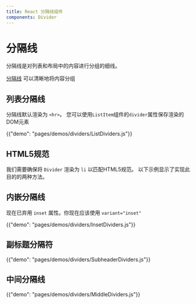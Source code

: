 ```yaml
---
title: React 分隔线组件
components: Divider
---
```

# 分隔线

<p class="description">分隔线是对列表和布局中的内容进行分组的细线。</p>

[分隔线](https://material.io/design/components/dividers.html) 可以清晰地将内容分组

## 列表分隔线

分隔线默认渲染为 `<hr>`。 您可以使用`ListItem`组件的`divider`属性保存渲染的DOM元素

{{"demo": "pages/demos/dividers/ListDividers.js"}}

## HTML5规范

我们需要确保将 `Divider` 渲染为 `li` 以匹配HTML5规范。 以下示例显示了实现此目的的两种方法。

## 内嵌分隔线

现在已弃用 `inset` 属性。你现在应该使用 `variant="inset"`

{{"demo": "pages/demos/dividers/InsetDividers.js"}}

## 副标题分隔符

{{"demo": "pages/demos/dividers/SubheaderDividers.js"}}

## 中间分隔线

{{"demo": "pages/demos/dividers/MiddleDividers.js"}}